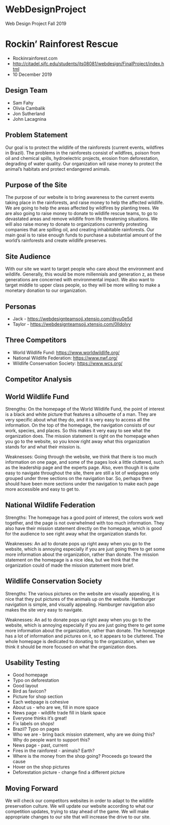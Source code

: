 # WebDesignProject
Web Design Project Fall 2019

# Rockin’ Rainforest Rescue
- Rockinrainforest.com
- http://citadel.sjfc.edu/students/jts08081/webdesign/FinalProject/index.html
- 10 December 2019

## Design Team

- Sam Fahy
- Olivia Cambalik
- Jon Sutherland
- John Lacagnina

## **Problem Statement** ##
Our goal is to protect the wildlife of the rainforests (current events, wildfires in Brazil). The problems in the rainforests consist of wildfires, poison from oil and chemical spills, hydroelectric projects, erosion from deforestation, degrading of water quality. Our organization will raise money to protect the animal’s habitats and protect endangered animals.

## Purpose of the Site

The purpose of our website is to bring awareness to the current events taking place in the rainforests, and raise money to help the affected wildlife. We are going to help the areas affected by wildfires by planting trees. We are also going to raise money to donate to wildlife rescue teams, to go to devastated areas and remove wildlife from life threatening situations. We will also raise money to donate to organizations currently protesting companies that are spilling oil, and creating inhabitable rainforests. Our main goal is to raise enough funds to purchase a substantial amount of the world’s rainforests and create wildlife preserves. 
     
## **Site Audience** ##

With our site we want to target people who care about the environment and wildlife. Generally, this would be more millennials and generation z, as these generations are concerned with environmental impact. We also want to target middle to upper class people, so they will be more willing to make a monetary donation to our organization. 

## **Personas** ##
 * Jack - https://webdesignteamsojj.xtensio.com/dsyu0e5d
 * Taylor - https://webdesignteamsojj.xtensio.com/0lldolyy
     
## **Three Competitors** ##
- World Wildlife Fund: https://www.worldwildlife.org/
- National Wildlife Federation: https://www.nwf.org/
- Wildlife Conservation Society: https://www.wcs.org/

## **Competitor Analysis** ##
## World Wildlife Fund
Strengths: On the homepage of the World Wildlife Fund, the point of interest is a black and white picture that features a silhouette of a man. They are very specific about what they do, and it is very easy to access all the information. On the top of the homepage, the navigation consists of our work, species, and places. So this makes it very easy to see what the organization does. The mission statement is right on the homepage when you go to the website, so you know right away what this organization stands for and what their mission is.

Weaknesses: Going through the website, we think that there is too much information on one page, and some of the pages look a little cluttered, such as the leadership page and the experts page. Also, even though it is quite easy to navigate throughout the site, there are still a lot of webpages only grouped under three sections on the navigation bar. So, perhaps there should have been more sections under the navigation to make each page more accessible and easy to get to.

## National Wildlife Federation
Strengths: The homepage has a good point of interest, the colors work well together, and the page is not overwhelmed with too much information. They also have their mission statement directly on the homepage, which is good for the audience to see right away what the organization stands for. 

Weaknesses: An ad to donate pops up right away when you go to the website, which is annoying especially if you are just going there to get some more information about the organization, rather than donate. The mission statement on the homepage is a nice idea, but we think that the organization could of made the mission statement more brief. 

## Wildlife Conservation Society
Strengths: The various pictures on the website are visually appealing, it is nice that they put pictures of the animals up on the website. Hamburger navigation is simple, and visually appealing. Hamburger navigation also makes the site very easy to navigate. 

Weaknesses: An ad to donate pops up right away when you go to the website, which is annoying especially if you are just going there to get some more information about the organization, rather than donate. The homepage has a lot of information and pictures on it, so it appears to be cluttered. The whole homepage is dedicated to donating to the organization, when we think it should be more focused on what the organization does. 

## Usability Testing

* Good homepage
* Typo on deforestation 
* Good layout
* Bird as favicon?
* Picture for shop section
* Each webpage is cohesive
* About us - who are we, fill in more space
* News page - wildlife trade fill in blank space
* Everyone thinks it’s great!
* Fix labels on shops!
* Brazil? Typo on pages
* Who we are - bring back mission statement, why are we doing this? Why do people want to support this?
* News page - past, current
* Fires in the rainforest - animals? Earth?
* Where is the money from the shop going? Proceeds go toward the cause
* Hover on the shop pictures
* Deforestation picture - change find a different picture



## Moving Forward

We will check our competitors websites in order to adapt to the wildlife preservation culture. We will update our website according to what our competition updates, trying to stay ahead of the game. We will make appropriate changes to our site that will increase the drive to our site. 
